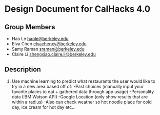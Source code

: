 Design Document for CalHacks 4.0
================================

## Group Members

* Hao Le <haole@berkeley.edu>
* Elva Chen <elvachenxy@berkeley.edu>
* Samy Raman <sraman@berkeley.edu>
* Claire Li <shengxiao.claire.li@berkeley.edu>

## Description
1. Use machine learning to predict what restaurants the user would like to try in a new area based off of:
   -Past choices (manually input your favorite places to eat + gathered data through app usage) 
   -Personality data (IBM Watson API)
   -Google Location (only show results that are within a radius)
   -Also can check weather so hot noodle place for cold day, ice cream for hot day etc...
